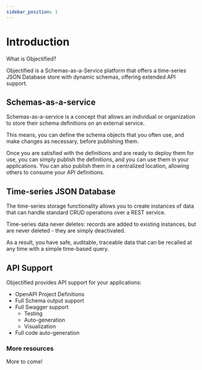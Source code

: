 ```yaml
---
sidebar_position: 1
---
```


# Introduction

What is Objectified?

Objectified is a Schemas-as-a-Service platform that offers a time-series
JSON Database store with dynamic schemas, offering extended API support.

## Schemas-as-a-service

Schemas-as-a-service is a concept that allows an individual or
organization to store their schema definitions on an external service.

This means, you can define the schema objects that you often use, and
make changes as necessary, before publishing them.

Once you are satisfied with the definitions and are ready to deploy them
for use, you can simply publish the definitions, and you can use them
in your applications.  You can also publish them in a centralized
location, allowing others to consume your API definitions.

## Time-series JSON Database

The time-series storage functionality allows you to create instances of
data that can handle standard CRUD operations over a REST service.

Time-series data never deletes: records are added to existing instances,
but are never deleted - they are simply deactivated.

As a result, you have safe, auditable, traceable data that can be recalled
at any time with a simple time-based query.

## API Support

Objectified provides API support for your applications:

- OpenAPI Project Definitions
- Full Schema output support
- Full Swagger support
  - Testing
  - Auto-generation
  - Visualization
- Full code auto-generation

### More resources

More to come!
